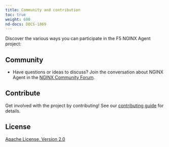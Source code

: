 ```yaml
---
title: Community and contribution
toc: true
weight: 600
nd-docs: DOCS-1869
---
```


Discover the various ways you can participate in the F5 NGINX Agent project:

## Community

- Have questions or ideas to discuss? Join the conversation about NGINX Agent in the [NGINX Community Forum](https://community.nginx.org/).

## Contribute

Get involved with the project by contributing! See our [contributing guide](https://github.com/nginx/agent/blob/main/CONTRIBUTING.md) for details.

## License

[Apache License, Version 2.0](https://github.com/nginx/agent/blob/main/LICENSE)
